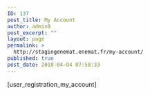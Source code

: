 ```yaml
---
ID: 137
post_title: My Account
author: admin9
post_excerpt: ""
layout: page
permalink: >
  http://stagingenemat.enemat.fr/my-account/
published: true
post_date: 2018-04-04 07:58:33
---
```

[user_registration_my_account]